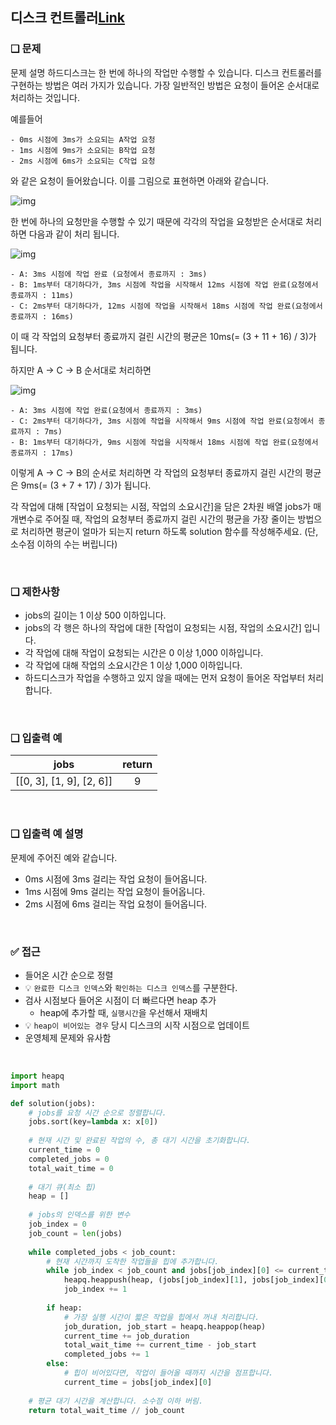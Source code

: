 ## 디스크 컨트롤러[Link](https://school.programmers.co.kr/learn/courses/30/lessons/42627#qna)

### ❑ 문제
문제 설명
하드디스크는 한 번에 하나의 작업만 수행할 수 있습니다. 디스크 컨트롤러를 구현하는 방법은 여러 가지가 있습니다. 가장 일반적인 방법은 요청이 들어온 순서대로 처리하는 것입니다.

예를들어

    - 0ms 시점에 3ms가 소요되는 A작업 요청
    - 1ms 시점에 9ms가 소요되는 B작업 요청
    - 2ms 시점에 6ms가 소요되는 C작업 요청

와 같은 요청이 들어왔습니다. 이를 그림으로 표현하면 아래와 같습니다.

![img](https://grepp-programmers.s3.amazonaws.com/files/production/b68eb5cec6/38dc6a53-2d21-4c72-90ac-f059729c51d5.png)

한 번에 하나의 요청만을 수행할 수 있기 때문에 각각의 작업을 요청받은 순서대로 처리하면 다음과 같이 처리 됩니다.

![img](https://grepp-programmers.s3.amazonaws.com/files/production/5e677b4646/90b91fde-cac4-42c1-98b8-8f8431c52dcf.png)

    - A: 3ms 시점에 작업 완료 (요청에서 종료까지 : 3ms)
    - B: 1ms부터 대기하다가, 3ms 시점에 작업을 시작해서 12ms 시점에 작업 완료(요청에서 종료까지 : 11ms)
    - C: 2ms부터 대기하다가, 12ms 시점에 작업을 시작해서 18ms 시점에 작업 완료(요청에서 종료까지 : 16ms)

이 때 각 작업의 요청부터 종료까지 걸린 시간의 평균은 10ms(= (3 + 11 + 16) / 3)가 됩니다.

하지만 A → C → B 순서대로 처리하면

![img](https://grepp-programmers.s3.amazonaws.com/files/production/9eb7c5a6f1/a6cff04d-86bb-4b5b-98bf-6359158940ac.png)

    - A: 3ms 시점에 작업 완료(요청에서 종료까지 : 3ms)
    - C: 2ms부터 대기하다가, 3ms 시점에 작업을 시작해서 9ms 시점에 작업 완료(요청에서 종료까지 : 7ms)
    - B: 1ms부터 대기하다가, 9ms 시점에 작업을 시작해서 18ms 시점에 작업 완료(요청에서 종료까지 : 17ms)

이렇게 A → C → B의 순서로 처리하면 각 작업의 요청부터 종료까지 걸린 시간의 평균은 9ms(= (3 + 7 + 17) / 3)가 됩니다.

각 작업에 대해 [작업이 요청되는 시점, 작업의 소요시간]을 담은 2차원 배열 jobs가 매개변수로 주어질 때, 작업의 요청부터 종료까지 걸린 시간의 평균을 가장 줄이는 방법으로 처리하면 평균이 얼마가 되는지 return 하도록 solution 함수를 작성해주세요. (단, 소수점 이하의 수는 버립니다)

<br>

### ❑ 제한사항
- jobs의 길이는 1 이상 500 이하입니다.
- jobs의 각 행은 하나의 작업에 대한 [작업이 요청되는 시점, 작업의 소요시간] 입니다.
- 각 작업에 대해 작업이 요청되는 시간은 0 이상 1,000 이하입니다.
- 각 작업에 대해 작업의 소요시간은 1 이상 1,000 이하입니다.
- 하드디스크가 작업을 수행하고 있지 않을 때에는 먼저 요청이 들어온 작업부터 처리합니다.

<br>

### ❑ 입출력 예
| jobs | return |
|:-----------------:|:------------:|
|[[0, 3], [1, 9], [2, 6]]|9|


<br>

### ❑ 입출력 예 설명
문제에 주어진 예와 같습니다.

- 0ms 시점에 3ms 걸리는 작업 요청이 들어옵니다.
- 1ms 시점에 9ms 걸리는 작업 요청이 들어옵니다.
- 2ms 시점에 6ms 걸리는 작업 요청이 들어옵니다.

<br>

### ✅ 접근
- 들어온 시간 순으로 정렬
- 💡 `완료한 디스크 인덱스`와 `확인하는 디스크 인덱스`를 구분한다.
- 검사 시점보다 들어온 시점이 더 빠르다면 heap 추가
    - heap에 추가할 때, `실행시간`을 우선해서 재배치
- 💡 `heap이 비어있는 경우` 당시 디스크의 시작 시점으로 업데이트
- 운영체제 문제와 유사함

<br>


```Python
import heapq
import math

def solution(jobs):
    # jobs를 요청 시간 순으로 정렬합니다.
    jobs.sort(key=lambda x: x[0])
    
    # 현재 시간 및 완료된 작업의 수, 총 대기 시간을 초기화합니다.
    current_time = 0
    completed_jobs = 0
    total_wait_time = 0
    
    # 대기 큐(최소 힙)
    heap = []
    
    # jobs의 인덱스를 위한 변수
    job_index = 0
    job_count = len(jobs)
    
    while completed_jobs < job_count:
        # 현재 시간까지 도착한 작업들을 힙에 추가합니다.
        while job_index < job_count and jobs[job_index][0] <= current_time:
            heapq.heappush(heap, (jobs[job_index][1], jobs[job_index][0]))
            job_index += 1
        
        if heap:
            # 가장 실행 시간이 짧은 작업을 힙에서 꺼내 처리합니다.
            job_duration, job_start = heapq.heappop(heap)
            current_time += job_duration
            total_wait_time += current_time - job_start
            completed_jobs += 1
        else:
            # 힙이 비어있다면, 작업이 들어올 때까지 시간을 점프합니다.
            current_time = jobs[job_index][0]
    
    # 평균 대기 시간을 계산합니다. 소수점 이하 버림.
    return total_wait_time // job_count
```